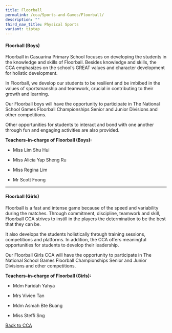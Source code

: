 ```yaml
---
title: Floorball
permalink: /cca/Sports-and-Games/Floorball/
description: ""
third_nav_title: Physical Sports
variant: tiptap
---
```

<h4>Floorball (Boys)</h4><p>Floorball in Casuarina Primary School focuses on developing the students in the knowledge and skills of Floorball. Besides knowledge and skills, the CCA emphasizes on the school’s GREAT values and character development for holistic development.</p><p>In Floorball, we develop our students to be resilient and be imbibed in the values of sportsmanship and teamwork, crucial in contributing to their growth and learning.</p><p>Our Floorball boys will have the opportunity to participate in The National School Games Floorball Championships Senior and Junior Divisions and other competitions.</p><p>Other opportunities for students to interact and bond with one another through fun and engaging activities are also provided.</p><p><strong>Teachers-in-charge of Floorball (Boys):</strong></p><ul data-tight="true" class="tight"><li><p>Miss Lim Shu Hui</p></li><li><p>Miss Alicia Yap Sheng Ru</p></li><li><p>Miss Regina Lim</p></li><li><p>Mr Scott Foong</p></li></ul><hr><h4>Floorball (Girls)</h4><p>Floorball is a fast and intense game because of the speed and variability during the matches. Through commitment, discipline, teamwork and skill, Floorball CCA strives to instill in the players the determination to be the best that they can be.</p><p>It also develops the students holistically through training sessions, competitions and platforms. In addition, the CCA offers meaningful opportunities for students to develop their leadership.</p><p>Our Floorball Girls CCA will have the opportunity to participate in The National School Games Floorball Championships Senior and Junior Divisions and other competitions.</p><p><strong>Teachers-in-charge of Floorball (Girls):</strong></p><ul data-tight="true" class="tight"><li><p>Mdm Faridah Yahya</p></li><li><p>Mrs Vivien Tan</p></li><li><p>Mdm Asmah Bte Buang</p></li><li><p>Miss Steffi Sng</p></li></ul><p><a href="/caps-experience/Social-Moral-Emotional/Co-Curricular-Activities-CCA/" rel="noopener noreferrer nofollow" target="_blank">Back to CCA</a></p>